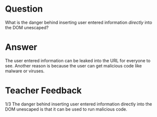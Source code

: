 # Question

What is the danger behind inserting user entered information *directly* into the DOM unescaped?

# Answer
The user entered information can be leaked into the URL for everyone to see. Another reason is because the user can get malicious code like malware or viruses.
# Teacher Feedback
1/3
The danger behind inserting user entered information directly into the DOM unescaped is that it can be used to run malicious code.